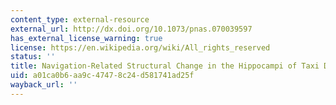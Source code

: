 ```yaml
---
content_type: external-resource
external_url: http://dx.doi.org/10.1073/pnas.070039597
has_external_license_warning: true
license: https://en.wikipedia.org/wiki/All_rights_reserved
status: ''
title: Navigation-Related Structural Change in the Hippocampi of Taxi Drivers
uid: a01ca0b6-aa9c-4747-8c24-d581741ad25f
wayback_url: ''
---
```

